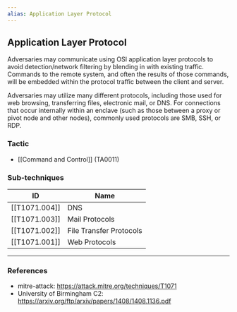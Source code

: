 ```yaml
---
alias: Application Layer Protocol
---
```


## Application Layer Protocol

Adversaries may communicate using OSI application layer protocols to avoid detection/network filtering by blending in with existing traffic. Commands to the remote system, and often the results of those commands, will be embedded within the protocol traffic between the client and server. 

Adversaries may utilize many different protocols, including those used for web browsing, transferring files, electronic mail, or DNS. For connections that occur internally within an enclave (such as those between a proxy or pivot node and other nodes), commonly used protocols are SMB, SSH, or RDP. 


### Tactic

- [[Command and Control]] (TA0011)

### Sub-techniques

| ID | Name |
| --- | --- |
| [[T1071.004]] | DNS |
| [[T1071.003]] | Mail Protocols |
| [[T1071.002]] | File Transfer Protocols |
| [[T1071.001]] | Web Protocols |


---
### References

- mitre-attack: https://attack.mitre.org/techniques/T1071
- University of Birmingham C2: https://arxiv.org/ftp/arxiv/papers/1408/1408.1136.pdf
